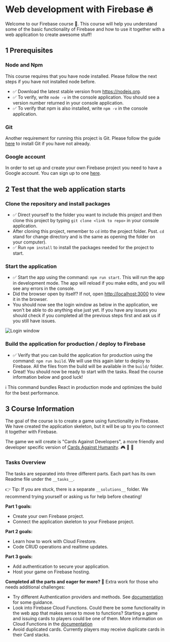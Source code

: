 # Web development with Firebase 🔥
Welcome to our Firebase course 🙌. This course will help you understand some of the basic functionality of Firebase and how to use it together with a web application to create awesome stuff!

## 1 Prerequisites

### Node and Npm
This course requires that you have node installed. Please follow the next steps if you have not installed node before.
- ✅  Download the latest stable version from https://nodejs.org.
- ✅  To verify, write `node -v` in the console application. You should see a version number returned in your console application.
- ✅  To verify that npm is also installed, write `npm -v` in the console application.

### Git
Another requirement for running this project is Git. Please follow the guide [here](https://git-scm.com/book/en/v2/Getting-Started-Installing-Git) to install Git if you have not already.

### Google account
In order to set up and create your own Firebase project you need to have a Google account. You can sign up to one [here](https://www.google.com/account/about/).

## 2 Test that the web application starts 

### Clone the repository and install packages
- ✅  Direct yourself to the folder you want to include this project and then clone this project by typing `git clone <link to repo>` in your console application.
-  After cloning this project, remember to `cd` into the project folder. Psst. `cd` stand for change directory and is the same as opening the folder on your computer).
- ✅  Run `npm install` to install the packages needed for the project to start. 

### Start the application
- ✅  Start the app using the command: `npm run start`. This will run the app in development mode. The app will reload if you make edits, and you will see any errors in the console.
- Did the browser open by itself? If not, open [http://localhost:3000](http://localhost:3000) to view it in the browser. 
- You should now see the login window as below in the application, we won't be able to do anything else just yet. If you have any issues you should check if you completed all the previous steps first and ask us if you still have issues.

![Login window](https://i.ibb.co/9tYQtXP/Screenshot-2020-10-09-at-12-50-38.png)

### Build the application for production / deploy to Firebase
- ✅ Verify that you can build the application for production using the command: `npm run build`. We will use this again later to deploy to Firebase. All the files from the build will be available in the `build/` folder.
- Great! You should now be ready to start with the tasks. Read the course information below and good luck!

ℹ️  This command bundles React in production mode and optimizes the build for the best performance.

## 3 Course Information
The goal of the course is to create a game using functionality in Firebase. We have created the application skeleton, but it will be up to you to connect it together with Firebase.

The game we will create is "Cards Against Developers", a more friendly and developer specific version of [Cards Against Humanity](https://cardsagainsthumanity.com/). 🎮 🎲 👾

### Tasks Overview
The tasks are separated into three different parts. Each part has its own Readme file under the `__tasks__`.

👉 Tip: If you are stuck, there is a separate `__solutions__` folder. We recommend trying yourself or asking us for help before cheating!

**Part 1 goals:**
- Create your own Firebase project.
- Connect the application skeleton to your Firebase project. 

**Part 2 goals:**
- Learn how to work with Cloud Firestore.
- Code CRUD operations and realtime updates.

**Part 3 goals:**
- Add authentication to secure your application.
- Host your game on Firebase hosting.

**Completed all the parts and eager for more? 💪**
Extra work for those who needs additional challenges:
- Try different Authentication providers and methods. See [documentation](https://firebase.google.com/docs/auth/web/start) for some guidance.
- Look into Firebase Cloud Functions. Could there be some functionality in the web app that makes sense to move to functions? Starting a game and issuing cards to players could be one of them. More information on Cloud Functions in the [documentation](https://firebase.google.com/docs/functions)
- Avoid duplicated cards. Currently players may receive duplicate cards in their Card stacks.
